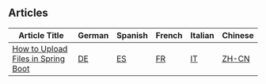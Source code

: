 ## Articles

| Article Title                                                                                          | German | Spanish | French | Italian | Chinese |
|--------------------------------------------------------------------------------------------------------|--------|---------|--------|---------|---------|
| [How to Upload Files in Spring Boot](https://namastecode.com/posts/how-to-upload-files-in-spring-boot/) | [DE](https://namastecode.com/de/posts/how-to-upload-files-in-spring-boot/) | [ES](https://namastecode.com/es/posts/how-to-upload-files-in-spring-boot/) | [FR](https://namastecode.com/fr/posts/how-to-upload-files-in-spring-boot/) | [IT](https://namastecode.com/it/posts/how-to-upload-files-in-spring-boot/) | [ZH-CN](https://namastecode.com/zh-cn/posts/how-to-upload-files-in-spring-boot/) |
